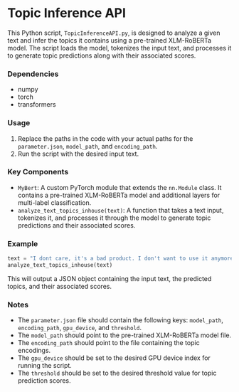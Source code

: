 # Topic Inference API

This Python script, `TopicInferenceAPI.py`, is designed to analyze a given text and infer the topics it contains using a pre-trained XLM-RoBERTa model. The script loads the model, tokenizes the input text, and processes it to generate topic predictions along with their associated scores.

### Dependencies

- numpy
- torch
- transformers

### Usage

1. Replace the paths in the code with your actual paths for the `parameter.json`, `model_path`, and `encoding_path`.
2. Run the script with the desired input text.

### Key Components

- `MyBert`: A custom PyTorch module that extends the `nn.Module` class. It contains a pre-trained XLM-RoBERTa model and additional layers for multi-label classification.
- `analyze_text_topics_inhouse(text)`: A function that takes a text input, tokenizes it, and processes it through the model to generate topic predictions and their associated scores.

### Example

```python
text = "I dont care, it's a bad product. I don't want to use it anymore"
analyze_text_topics_inhouse(text)
```

This will output a JSON object containing the input text, the predicted topics, and their associated scores.

### Notes

- The `parameter.json` file should contain the following keys: `model_path`, `encoding_path`, `gpu_device`, and `threshold`.
- The `model_path` should point to the pre-trained XLM-RoBERTa model file.
- The `encoding_path` should point to the file containing the topic encodings.
- The `gpu_device` should be set to the desired GPU device index for running the script.
- The `threshold` should be set to the desired threshold value for topic prediction scores.